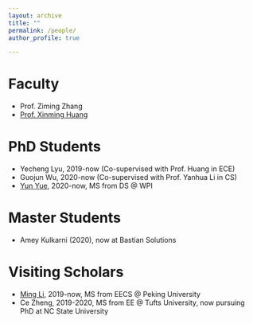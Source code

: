 ```yaml
---
layout: archive
title: ""
permalink: /people/
author_profile: true

---
```


# Faculty
* Prof. Ziming Zhang
* [Prof. Xinming Huang](http://users.wpi.edu/~xhuang/)

# PhD Students
* Yecheng Lyu, 2019-now (Co-supervised with Prof. Huang in ECE)
* Guojun Wu, 2020-now (Co-supervised with Prof. Yanhua Li in CS)
* [Yun Yue](https://yunyuny.com/), 2020-now, MS from DS @ WPI

# Master Students
* Amey Kulkarni (2020), now at Bastian Solutions

# Visiting Scholars
* [Ming Li](https://ming1993li.github.io), 2019-now, MS from EECS @ Peking University
* Ce Zheng, 2019-2020, MS from EE @ Tufts University, now pursuing PhD at NC State University

